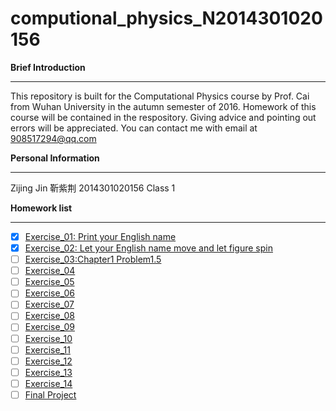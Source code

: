 # computional_physics_N2014301020156

**Brief Introduction**

----------
This repository is built for the Computational Physics course by Prof. Cai from Wuhan University in the autumn semester of 2016. Homework of this course will be contained in the respository. Giving advice and pointing out errors will be appreciated. You can contact me with email at 908517294@qq.com



**Personal Information**

----------
Zijing Jin 靳紫荆
2014301020156
Class 1



**Homework list**

----------

 - [x] [Exercise_01: Print your English name](https://github.com/Cricy97/compuational_physics_N2014301020156/blob/master/Exercise_01)
 - [x] [Exercise_02: Let your English name move and let figure spin](https://www.zybuluo.com/Cricy97/note/512154)
 - [ ] [Exercise_03:Chapter1 Problem1.5](https://www.zybuluo.com/Cricy97/note/525299)
 - [ ] [Exercise_04](https://github.com/Cricy97/computional_physics_N2014301020156/blob/master/Exercise_04)
 - [ ] [Exercise_05](https://github.com/Cricy97/computional_physics_N2014301020156/blob/master/Exercise_05)
 - [ ] [Exercise_06](https://github.com/Cricy97/computional_physics_N2014301020156/blob/master/Exercise_06)
 - [ ] [Exercise_07](https://github.com/Cricy97/computional_physics_N2014301020156/blob/master/Exercise_07)
 - [ ] [Exercise_08](https://github.com/Cricy97/computional_physics_N2014301020156/blob/master/Exercise_08)
 - [ ] [Exercise_09](https://github.com/Cricy97/computional_physics_N2014301020156/blob/master/Exercise_09)
 - [ ] [Exercise_10](https://github.com/Cricy97/computional_physics_N2014301020156/blob/master/Exercise_10)
 - [ ] [Exercise_11](https://github.com/Cricy97/computional_physics_N2014301020156/blob/master/Exercise_11)
 - [ ] [Exercise_12](https://github.com/Cricy97/computional_physics_N2014301020156/blob/master/Exercise_12)
 - [ ] [Exercise_13](https://github.com/Cricy97/computional_physics_N2014301020156/blob/master/Exercise_13)
 - [ ] [Exercise_14](https://github.com/Cricy97/computional_physics_N2014301020156/blob/master/Exercise_14)
 - [ ] [Final Project](https://github.com/Cricy97/computional_physics_N2014301020156/blob/master/Final%20Project)
